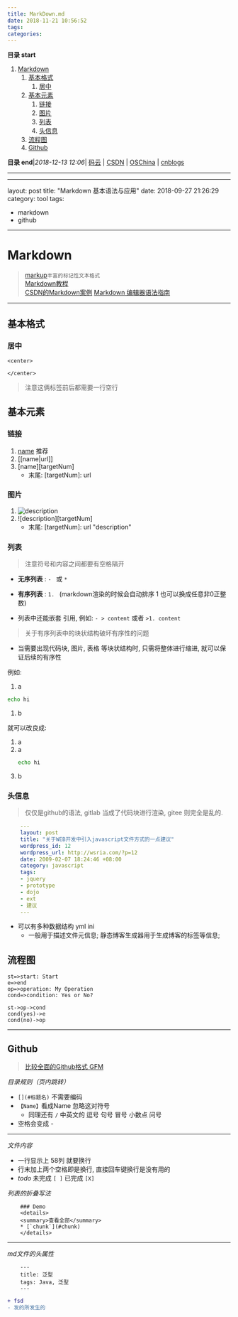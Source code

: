 ```yaml
---
title: MarkDown.md
date: 2018-11-21 10:56:52
tags: 
categories: 
---
```


**目录 start**
 
1. [Markdown](#markdown)
    1. [基本格式](#基本格式)
        1. [居中](#居中)
    1. [基本元素](#基本元素)
        1. [链接](#链接)
        1. [图片](#图片)
        1. [列表](#列表)
        1. [头信息](#头信息)
    1. [流程图](#流程图)
    1. [Github](#github)

**目录 end**|_2018-12-13 12:06_| [码云](https://gitee.com/gin9) | [CSDN](http://blog.csdn.net/kcp606) | [OSChina](https://my.oschina.net/kcp1104) | [cnblogs](http://www.cnblogs.com/kuangcp)
****************************************
--- 
layout: post
title: "Markdown 基本语法与应用"
date: 2018-09-27 21:26:29
category: tool
tags: 
- markdown
- github
---

# Markdown
> [markup](https://github.com/github/markup)`丰富的标记性文本格式`  
> [Markdown教程](http://www.markdown.cn/)  
> [CSDN的Markdown案例](https://github.com/kuangcp/Notes/blob/master/Article/CSDN的Markdown案例.md)
> [ Markdown 编辑器语法指南](https://segmentfault.com/markdown)

**************
## 基本格式
### 居中
```
<center> 

</center>
```
> 注意这俩标签前后都需要一行空行

## 基本元素

### 链接
1. [name](url) 推荐
1. [[name|url]]
1. [name][targetNum]
    - 末尾: [targetNum]: url

### 图片
1. ![description](url)
1. ![description][targetNum]
    - 末尾: [targetNum]: url "description"

### 列表
> 注意符号和内容之间都要有空格隔开

- **无序列表** : `- ` 或  `* `
- **有序列表** : `1. ` (markdown渲染的时候会自动排序 1 也可以换成任意非0正整数)

- 列表中还能嵌套 引用, 例如: `- > content` 或者 `>1. content`

> 关于有序列表中的块状结构破坏有序性的问题
- 当需要出现代码块, 图片, 表格 等块状结构时, 只需将整体进行缩进, 就可以保证后续的有序性  

例如: 
1. a
```sh
echo hi
```
1. b

就可以改良成: 
1. a
1. a
    ```sh
    echo hi
    ```
1. b

### 头信息
> 仅仅是github的语法, gitlab 当成了代码块进行渲染, gitee 则完全是乱的.

```yml
    --- 
    layout: post
    title: "关于WEB开发中引入javascript文件方式的一点建议"
    wordpress_id: 12
    wordpress_url: http://wsria.com/?p=12
    date: 2009-02-07 18:24:46 +08:00
    category: javascript
    tags: 
    - jquery
    - prototype
    - dojo
    - ext
    - 建议
    ---
```
- 可以有多种数据结构 yml  ini 
    - 一般用于描述文件元信息; 静态博客生成器用于生成博客的标签等信息;

## 流程图
```flow
st=>start: Start
e=>end
op=>operation: My Operation
cond=>condition: Yes or No?

st->op->cond
cond(yes)->e
cond(no)->op
```

**************
## Github 
> [比较全面的Github格式 GFM](https://github.com/guodongxiaren/README)

_目录规则（页内跳转）_

- `[](#标题名)` 不需要编码
- `【Name】`看成Name 忽略这对符号 
    - 同理还有  `/` 中英文的 逗号 句号 冒号 小数点 问号
- 空格会变成 - 

****
_文件内容_
- 一行显示上 58列 就要换行
- 行末加上两个空格即是换行, 直接回车键换行是没有用的
- *todo* 未完成 `[ ]` 已完成 `[X]`

_列表的折叠写法_
```
    ### Demo
    <details>
    <summary>查看全部</summary>
    * [`chunk`](#chunk)
    </details>
```

*****
_md文件的头属性_
```
    ---
    title: 泛型
    tags: Java, 泛型
    ---
```

```diff
+ fsd
- 发的所发生的
```
